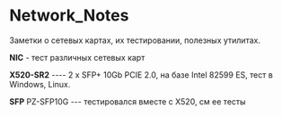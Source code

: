 ﻿# Network_Notes
Заметки о сетевых картах, их тестировании, полезных утилитах.

**NIC** - тест различных сетевых карт

**X520-SR2** ---- 2 x SFP+ 10Gb PCIE 2.0, на базе Intel 82599 ES, тест в Windows, Linux.

**SFP**
PZ-SFP10G --- тестировался вместе с X520, см ее тесты
